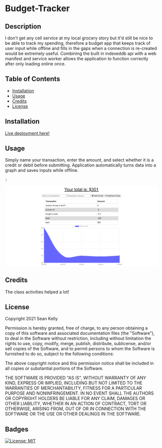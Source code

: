 # Budget-Tracker

## Description

I don't get any cell service at my local grocery story but it'd still be nice to be able to track my spending, therefore a budget app that keeps track of user input while offline and fills in the gaps when a connection is re-created would be extremely useful. Combining the built in indexeddb api with a web manifest and service worker allows the application to function correctly after only loading online once.

## Table of Contents

- [Installation](#installation)
- [Usage](#usage)
- [Credits](#credits)
- [License](#license)

## Installation

[Live deployment here!](https://serene-inlet-38611.herokuapp.com/)

## Usage

Simply name your transaction, enter the amount, and select whether it is a credit or debit before submitting. Application automatically turns data into a graph and saves inputs while offline.

    :
![Page in action](screenshots/screenshot.png)

## Credits

The class activities helped a lot!

## License


Copyright 2021 Sean Kelly

Permission is hereby granted, free of charge, to any person obtaining a copy of this software and associated documentation files (the "Software"), to deal in the Software without restriction, including without limitation the rights to use, copy, modify, merge, publish, distribute, sublicense, and/or sell copies of the Software, and to permit persons to whom the Software is furnished to do so, subject to the following conditions:

The above copyright notice and this permission notice shall be included in all copies or substantial portions of the Software.

THE SOFTWARE IS PROVIDED "AS IS", WITHOUT WARRANTY OF ANY KIND, EXPRESS OR IMPLIED, INCLUDING BUT NOT LIMITED TO THE WARRANTIES OF MERCHANTABILITY, FITNESS FOR A PARTICULAR PURPOSE AND NONINFRINGEMENT. IN NO EVENT SHALL THE AUTHORS OR COPYRIGHT HOLDERS BE LIABLE FOR ANY CLAIM, DAMAGES OR OTHER LIABILITY, WHETHER IN AN ACTION OF CONTRACT, TORT OR OTHERWISE, ARISING FROM, OUT OF OR IN CONNECTION WITH THE SOFTWARE OR THE USE OR OTHER DEALINGS IN THE SOFTWARE.

## Badges

[![License: MIT](https://img.shields.io/badge/License-MIT-yellow.svg)](https://opensource.org/licenses/MIT)